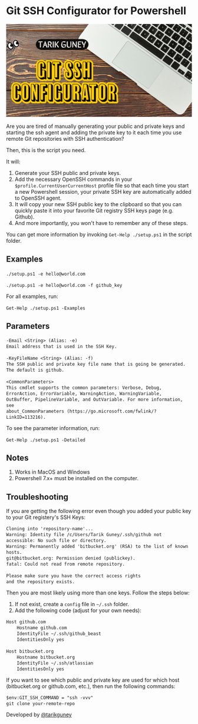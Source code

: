 # Git SSH Configurator for Powershell

![](./git-ssh-configurator-banner.jpg)

Are you are tired of manually generating your public and private keys and starting the ssh agent and adding the private key to it each time you use remote Git repositories with SSH authentication?

Then, this is the script you need.

It will:
1. Generate your SSH public and private keys.
2. Add the necessary OpenSSH commands in your `$profile.CurrentUserCurrentHost` profile file so that each time you start a new Powershell session, your private SSH key are automatically added to OpenSSH agent.
3. It will copy your new SSH public key to the clipboard so that you can quickly paste it into your favorite Git registry SSH keys page (e.g. Github).
4. And more importantly, you won't have to remember any of these steps.

You can get more information by invoking `Get-Help ./setup.ps1` in the script folder.

## Examples

`./setup.ps1 -e hello@world.com`

`./setup.ps1 -e hello@world.com -f github_key`

For all examples, run:

`Get-Help ./setup.ps1 -Examples`

## Parameters

```
-Email <String> (Alias: -e)
Email address that is used in the SSH Key.

-KeyFileName <String> (Alias: -f)
The SSH public and private key file name that is going be generated. The default is github.

<CommonParameters>
This cmdlet supports the common parameters: Verbose, Debug,
ErrorAction, ErrorVariable, WarningAction, WarningVariable,
OutBuffer, PipelineVariable, and OutVariable. For more information, see
about_CommonParameters (https://go.microsoft.com/fwlink/?LinkID=113216).
```

To see the parameter information, run:

`Get-Help ./setup.ps1 -Detailed`

## Notes
1. Works in MacOS and Windows
2. Powershell 7.x+ must be installed on the computer.

## Troubleshooting

If you are getting the following error even though you added your public key to your Git registery's SSH Keys:

```
Cloning into 'repository-name'...
Warning: Identity file /c/Users/Tarik Guney/.ssh/github not accessible: No such file or directory.
Warning: Permanently added 'bitbucket.org' (RSA) to the list of known hosts.
git@bitbucket.org: Permission denied (publickey).
fatal: Could not read from remote repository.

Please make sure you have the correct access rights
and the repository exists.
```

Then you are most likely using more than one keys. Follow the steps below:

1. If not exist, create a `config` file in `~/.ssh` folder.
2. Add the following code (adjust for your own needs):

```
Host github.com
    Hostname github.com
    IdentityFile ~/.ssh/github_beast
    IdentitiesOnly yes

Host bitbucket.org
    Hostname bitbucket.org
    IdentityFile ~/.ssh/atlassian
    IdentitiesOnly yes
```

If you want to see which public and private key are used for which host (bitbucket.org or github.com, etc.), then run the following commands:

```
$env:GIT_SSH_COMMAND = "ssh -vvv"
git clone your-remote-repo
```

Developed by [@tarikguney](https://github.com/tarikguney)